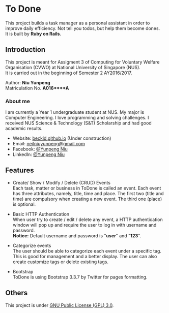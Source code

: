 # To Done
This project builds a task manager as a personal assistant in order to improve daily efficiency. Not tell you todos, but help them become dones.<br>
It is built by __Ruby on Rails__.

## Introduction
This project is meant for Assigment 3 of Computing for Voluntary Welfare Organisation (CVWO) at National University of Singapore (NUS).<br>
It is carried out in the beginning of Semester 2 AY2016/2017.

Author: __Niu Yunpeng__<br>
Matriculation No. __A016****A__

### About me
I am currently a Year 1 undergraduate student at NUS. My major is Computer Engineering. I love programming and solving challenges. I received NUS Science & Technology (S&T) Scholarship and had good academic results.

- Website: [beckid.github.io](https://beckid.github.io/) (Under construction)
- Email: neilniuyunpeng@gmail.com
- Facebook: [@Yunpeng Niu](https://www.facebook.com/NeilNiuYunpeng)
- LinkedIn: [@Yunpeng Niu](https://www.linkedin.com/in/yunpeng-niu)

## Features
- Create/ Show / Modify / Delete (CRUD) Events <br>
Each task, matter or business in ToDone is called an event. Each event has three attributes, namely, title, time and place. The first two (title and time) are compulsory when creating a new event. The third one (place) is optional.<br>

- Basic HTTP Authentication <br>
When user try to create / edit / delete any event, a HTTP authentication window will pop up and require the user to log in with username and password.<br>
__Notice:__ Default username and password is "__user__" and "__123__".<br>

- Categorize events <br>
The user should be able to categorize each event under a specific tag. This is good for management and a better display. The user can also create customize tags or delete existing tags.<br>

- Bootstrap <br>
ToDone is using Bootstrap 3.3.7 by Twitter for pages formatting.


## Others
This project is under [GNU Public License (GPL) 3.0](http://www.gnu.org/licenses/gpl-3.0.en.html).